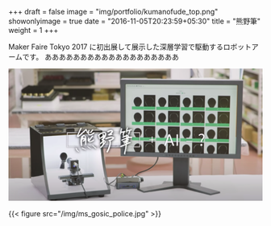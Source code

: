 +++
draft = false
image = "img/portfolio/kumanofude_top.png"
showonlyimage = true
date = "2016-11-05T20:23:59+05:30"
title = "熊野筆"
weight = 1
+++

<!--more-->

Maker Faire Tokyo 2017 に初出展して展示した深層学習で駆動するロボットアームです。
あああああああああああああああああああ

![image](kumanofude_top.png)

{{< figure src="/img/ms_gosic_police.jpg" >}}
